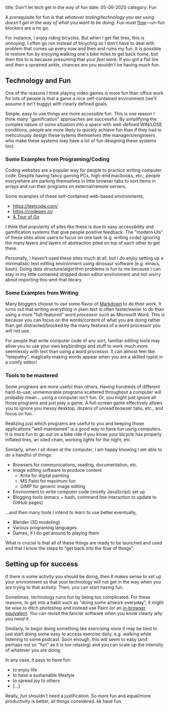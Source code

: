 title: Don't let tech get in the way of fun
date: 05-06-2020
category: Fun

A prerequisite for fun is that *whatever tooling/technology you are
using doesn't get in the way of what you want to be doing*. Fun must
[flow](https://en.wikipedia.org/wiki/Flow_(psychology))&mdash;un-fun
blockers are a no go.

For instance, I enjoy riding bicycles. But when I get flat tires, this
is *annoying*. I often go run instead of bicycling so I don't have to
deal with problem that comes up every now and then and ruins my fun.
It is possible to restore fun by enjoying walking one's bike miles to
get back home, but then this to is because presuming that your *feet
work*. If you got a flat tire *and then* a sprained ankle, chances are
you wouldn't be having much fun.

## Technology and Fun

One of the reasons I think playing video games is more fun than office
work for lots of people is that a game a nice self-contained
environment (we'll assume it isn't buggy) with clearly defined goals.

Simple, easy to use things are more accessible fun. This is one reason
I think many "gamification" approaches are successful.  By simplifying
the complex nature of some situation into a space with well-defined
WIN/LOSE conditions, people are more likely to quickly achieve fun
than if they had to meticulously design these sytems themselves (the
managers/engineers who make these systems may have a lot of fun
designing these systems too).

### Some Examples from Programing/Coding

Coding websites are a popular way for people to practice
writing computer code. Despite having fancy gaming PCs, high-end
macbooks, etc., people everywhere are parking themselves in little
browser tabs to sort items in arrays and run their programs on
external/remote servers.

Some examples of these self-contained web-based environments, 

- https://leetcode.com/
- https://codepen.io/
- [A Tour of Go](https://tour.golang.org/welcome/1)

I think that popularity of sites like these is due to easy
accessibility and gamification systems that give people positive
feedback. The "modern UIs" of these sites allow users to focus on one
task (e.g. writing code) ignoring the many layers and layers of
abstraction piled on top of each other to get there.

Personally, I haven't used these sites much at all, but I do enjoy
setting up a minimalistic text editing environment using dinosaur
software (e.g. emacs, bash). Doing data structure/algorithm problems
is fun to me because I can stay in my little contained stripped down
editor environment and not worry about importing this-and-that
library.

### Some Examples from Writing

Many bloggers choose to use some flavor of
[Markdown](https://en.wikipedia.org/wiki/Markdown) to do their
work. It turns out that writing everything in plain text is often
faster/easier to do than using a more "full-featured" word processor
such as Microsoft Word. This is because you can focus on the
words/content of what you are doing rather than get distracted/blocked
by the many features of a word processor you will not use.

For people that write computer code of any sort, familiar editing
tools may allow you to use your own keybindings and stuff to work much
more seemlessly with text than using a word processor. It can almost
feel like "telepathy", magically making words appear when you are a
skilled typist in a comfy editor!

### Tools to be mastered

Some programs are more useful than others. Having hundreds of
different hard-to-use, unmemorable programs scattered throughout a
computer will probably mean... using a computer isn't fun. Or, you
might just ignore all those programs and just play a game. A
full-screen game effectively allows you to ignore you messy desktop,
dozens of unread browser tabs, etc., and focus on fun.

Realizing just which programs are useful to you and keeping those
applications "well-maintained" is a good way to have fun using
computers.  It is more fun to go out on a bike ride if you know your
bicycle has properly inflated tires, an oiled chain, working lights
for the night, etc.

Similarly, when I sit down at the computer, I am happy knowing I am
able to do a handful of things:

- Browsers for communications, reading, documentation, etc.
- Image editing software to produce content
    - Krita for digital painting
	- MS Paint for maximum fun
	- GIMP for generic image editing
- Environment to write computer code (mostly JavaScript) set up
- Blogging tools (emacs + bash, command line interaction to update to
  GitHub pages)
  
...and then many tools I intend to learn to use better eventually,

- Blender (3D modeling)
- Various programing languages
- Games, if I do get around to playing them

What is crucial is that all of these things are ready to be launched
and used and that I know the steps to "get back into the flow of
things".

## Setting up for success

If there is some activity you *should* be doing, then it makes sense
to set up your environment so that your technology will not get in the
way when you are trying to that activity. Then, you can start having
fun.

Sometimes, technology ruins fun by being too complicated. For these
reasons, to get into a habit such as "doing some artwork everyday", it
might be wise to ditch photoshop and instead use Paint (or an
[in-browser equivalent](https://jspaint.app/). You can revisit the
fancier software when you know clearly *why you need it*.

Similarly, to begin doing something like *exercising more* it may be
best to just start doing some easy to access exercise daily,
e.g. walking while listening to some podcast. Soon enough, this will
seem to easy (and perhaps not so "fun" as it is too relaxing) and you
can scale up the intensity of whatever you are doing.

In any case, it pays to have fun:

- to enjoy life
- to have a sustainable lifestyle
- to spread joy to others
- [...]

Really, *fun* shouldn't need a justification. So more fun and
equal/more productivity is better, all things considered. kk have fun.

